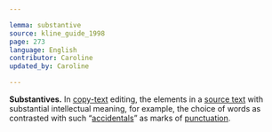 ```yaml
---

lemma: substantive
source: kline_guide_1998
page: 273
language: English
contributor: Caroline
updated_by: Caroline

---
```


**Substantives.** In [copy-text](copyText.html) editing, the elements in a [source text](textSource.html) with substantial intellectual meaning, for example, the choice of words as contrasted with such “[accidentals](accidental.html)” as marks of [punctuation](punctuation.html).
